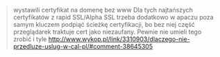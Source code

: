 > wystawili certyfikat na domenę bez www
> Dla tych najtańszych certyfikatów z rapid SSL/Alpha SSL trzeba dodatkowo w apaczu poza samym kluczem podpiąć ścieżkę certyfikacji, bo bez niej część przeglądarek traktuje cert jako niezaufany. Pewnie nie umieli tego zrobić i tyle
> http://www.wykop.pl/link/3310903/dlaczego-nie-przedluze-uslug-w-cal-pl/#comment-38645305
